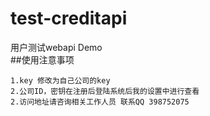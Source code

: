 # test-creditapi
用户测试webapi Demo    
##使用注意事项

	1.key 修改为自己公司的key
	2.公司ID，密钥在注册后登陆系统后我的设置中进行查看
	2.访问地址请咨询相关工作人员 联系QQ 398752075
